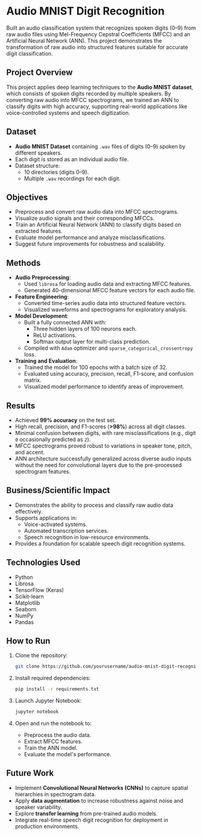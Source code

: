 # Audio MNIST Digit Recognition

Built an audio classification system that recognizes spoken digits (0–9) from raw audio files using Mel-Frequency Cepstral Coefficients (MFCC) and an Artificial Neural Network (ANN). This project demonstrates the transformation of raw audio into structured features suitable for accurate digit classification.

## Project Overview

This project applies deep learning techniques to the **Audio MNIST dataset**, which consists of spoken digits recorded by multiple speakers. By converting raw audio into MFCC spectrograms, we trained an ANN to classify digits with high accuracy, supporting real-world applications like voice-controlled systems and speech digitization.

## Dataset

- **Audio MNIST Dataset** containing `.wav` files of digits (0–9) spoken by different speakers.
- Each digit is stored as an individual audio file.
- Dataset structure:
  - 10 directories (digits 0–9).
  - Multiple `.wav` recordings for each digit.

## Objectives

- Preprocess and convert raw audio data into MFCC spectrograms.
- Visualize audio signals and their corresponding MFCCs.
- Train an Artificial Neural Network (ANN) to classify digits based on extracted features.
- Evaluate model performance and analyze misclassifications.
- Suggest future improvements for robustness and scalability.

## Methods

- **Audio Preprocessing**:
  - Used `librosa` for loading audio data and extracting MFCC features.
  - Generated 40-dimensional MFCC feature vectors for each audio file.
- **Feature Engineering**:
  - Converted time-series audio data into structured feature vectors.
  - Visualized waveforms and spectrograms for exploratory analysis.
- **Model Development**:
  - Built a fully connected ANN with:
    - Three hidden layers of 100 neurons each.
    - ReLU activations.
    - Softmax output layer for multi-class prediction.
  - Compiled with `Adam` optimizer and `sparse_categorical_crossentropy` loss.
- **Training and Evaluation**:
  - Trained the model for 100 epochs with a batch size of 32.
  - Evaluated using accuracy, precision, recall, F1-score, and confusion matrix.
  - Visualized model performance to identify areas of improvement.

## Results

- Achieved **99% accuracy** on the test set.
- High recall, precision, and F1-scores (**>98%**) across all digit classes.
- Minimal confusion between digits, with rare misclassifications (e.g., digit `0` occasionally predicted as `2`).
- MFCC spectrograms proved robust to variations in speaker tone, pitch, and accent.
- ANN architecture successfully generalized across diverse audio inputs without the need for convolutional layers due to the pre-processed spectrogram features.

## Business/Scientific Impact

- Demonstrates the ability to process and classify raw audio data effectively.
- Supports applications in:
  - Voice-activated systems.
  - Automated transcription services.
  - Speech recognition in low-resource environments.
- Provides a foundation for scalable speech digit recognition systems.

## Technologies Used

- Python
- Librosa
- TensorFlow (Keras)
- Scikit-learn
- Matplotlib
- Seaborn
- NumPy
- Pandas

## How to Run

1. Clone the repository:
    ```bash
    git clone https://github.com/yourusername/audio-mnist-digit-recognition.git
    ```

2. Install required dependencies:
    ```bash
    pip install -r requirements.txt
    ```

3. Launch Jupyter Notebook:
    ```bash
    jupyter notebook
    ```

4. Open and run the notebook to:
   - Preprocess the audio data.
   - Extract MFCC features.
   - Train the ANN model.
   - Evaluate the model's performance.

## Future Work

- Implement **Convolutional Neural Networks (CNNs)** to capture spatial hierarchies in spectrogram data.
- Apply **data augmentation** to increase robustness against noise and speaker variability.
- Explore **transfer learning** from pre-trained audio models.
- Integrate real-time speech digit recognition for deployment in production environments.
